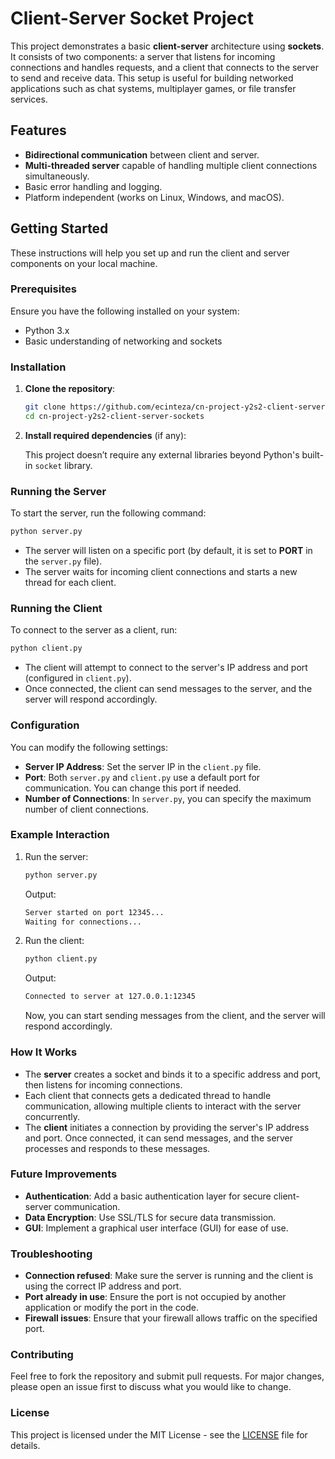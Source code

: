 # Client-Server Socket Project

This project demonstrates a basic **client-server** architecture using **sockets**. It consists of two components: a server that listens for incoming connections and handles requests, and a client that connects to the server to send and receive data. This setup is useful for building networked applications such as chat systems, multiplayer games, or file transfer services.

## Features

- **Bidirectional communication** between client and server.
- **Multi-threaded server** capable of handling multiple client connections simultaneously.
- Basic error handling and logging.
- Platform independent (works on Linux, Windows, and macOS).

## Getting Started

These instructions will help you set up and run the client and server components on your local machine.

### Prerequisites

Ensure you have the following installed on your system:

- Python 3.x
- Basic understanding of networking and sockets

### Installation

1. **Clone the repository**:

   ```bash
   git clone https://github.com/ecinteza/cn-project-y2s2-client-server-sockets.git
   cd cn-project-y2s2-client-server-sockets
   ```

2. **Install required dependencies** (if any):

   This project doesn’t require any external libraries beyond Python's built-in `socket` library.

### Running the Server

To start the server, run the following command:

```bash
python server.py
```

- The server will listen on a specific port (by default, it is set to **PORT** in the `server.py` file).
- The server waits for incoming client connections and starts a new thread for each client.

### Running the Client

To connect to the server as a client, run:

```bash
python client.py
```

- The client will attempt to connect to the server's IP address and port (configured in `client.py`).
- Once connected, the client can send messages to the server, and the server will respond accordingly.

### Configuration

You can modify the following settings:

- **Server IP Address**: Set the server IP in the `client.py` file.
- **Port**: Both `server.py` and `client.py` use a default port for communication. You can change this port if needed.
- **Number of Connections**: In `server.py`, you can specify the maximum number of client connections.

### Example Interaction

1. Run the server:

   ```bash
   python server.py
   ```

   Output:

   ```bash
   Server started on port 12345...
   Waiting for connections...
   ```

2. Run the client:

   ```bash
   python client.py
   ```

   Output:

   ```bash
   Connected to server at 127.0.0.1:12345
   ```

   Now, you can start sending messages from the client, and the server will respond accordingly.

### How It Works

- The **server** creates a socket and binds it to a specific address and port, then listens for incoming connections.
- Each client that connects gets a dedicated thread to handle communication, allowing multiple clients to interact with the server concurrently.
- The **client** initiates a connection by providing the server's IP address and port. Once connected, it can send messages, and the server processes and responds to these messages.

### Future Improvements

- **Authentication**: Add a basic authentication layer for secure client-server communication.
- **Data Encryption**: Use SSL/TLS for secure data transmission.
- **GUI**: Implement a graphical user interface (GUI) for ease of use.

### Troubleshooting

- **Connection refused**: Make sure the server is running and the client is using the correct IP address and port.
- **Port already in use**: Ensure the port is not occupied by another application or modify the port in the code.
- **Firewall issues**: Ensure that your firewall allows traffic on the specified port.

### Contributing

Feel free to fork the repository and submit pull requests. For major changes, please open an issue first to discuss what you would like to change.

### License

This project is licensed under the MIT License - see the [LICENSE](LICENSE) file for details.
